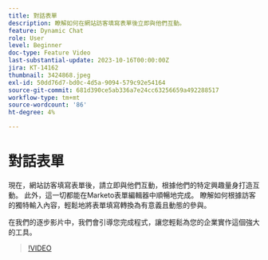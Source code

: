 ```yaml
---
title: 對話表單
description: 瞭解如何在網站訪客填寫表單後立即與他們互動。
feature: Dynamic Chat
role: User
level: Beginner
doc-type: Feature Video
last-substantial-update: 2023-10-16T00:00:00Z
jira: KT-14162
thumbnail: 3424868.jpeg
exl-id: 50dd76d7-bd0c-4d5a-9094-579c92e54164
source-git-commit: 681d390ce5ab336a7e24cc63256659a492288517
workflow-type: tm+mt
source-wordcount: '86'
ht-degree: 4%

---
```


# 對話表單

現在，網站訪客填寫表單後，請立即與他們互動，根據他們的特定興趣量身打造互動。 此外，這一切都能在Marketo表單編輯器中順暢地完成。 瞭解如何根據訪客的獨特輸入內容，輕鬆地將表單填寫轉換為有意義且動態的參與。

在我們的逐步影片中，我們會引導您完成程式，讓您輕鬆為您的企業實作這個強大的工具。

>[!VIDEO](https://video.tv.adobe.com/v/3443367/?learn=on&captions=chi_hant)
